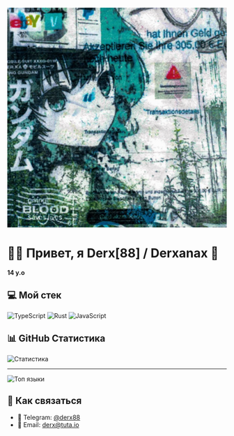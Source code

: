 ![Аватар Derx](https://raw.githubusercontent.com/derxanax/derxanax.github.io/refs/heads/main/avatar.png)

# 🏴‍☠ Привет, я Derx[88] / Derxanax 🎱

__14 y.o__
## 💻 Мой стек

![TypeScript](https://img.shields.io/badge/-TypeScript-3178C6?style=flat-square&logo=typescript&logoColor=white)
![Rust](https://img.shields.io/badge/-Rust-000000?style=flat-square&logo=rust&logoColor=white)
![JavaScript](https://img.shields.io/badge/-JavaScript-F7DF1E?style=flat-square&logo=javascript&logoColor=black)


## 📊 GitHub Статистика

![Статистика](https://github-readme-stats.vercel.app/api?username=derxanax&show_icons=true&theme=radical)

---

![Топ языки](https://github-readme-stats.vercel.app/api/top-langs/?username=derxanax&layout=compact&theme=radical)

## 📱 Как связаться
- 💬 Telegram: [@derx88](https://t.me/derxS4C)
- 📧 Email: derx@tuta.io

